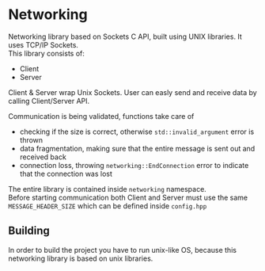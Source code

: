 # Networking
Networking library based on Sockets C API, built using UNIX libraries. It uses TCP/IP Sockets.    
This library consists of:
- Client
- Server

Client & Server wrap Unix Sockets.  User can easly send and receive data by calling Client/Server API.  

Communication is being validated, functions take care of
- checking if the size is correct, otherwise `std::invalid_argument` error is thrown 
- data fragmentation, making sure that the entire message is sent out and received back
- connection loss, throwing `networking::EndConnection` error to indicate that the connection was lost

The entire library is contained inside `networking` namespace.  
Before starting communication both Client and Server must use the same `MESSAGE_HEADER_SIZE` which can be defined inside `config.hpp`

## Building
In order to build the project you have to run unix-like OS, because this networking library is based on unix libraries.
